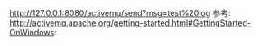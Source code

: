  http://127.0.0.1:8080/activemq/send?msg=test%20log
 参考:
 http://activemq.apache.org/getting-started.html#GettingStarted-OnWindows: